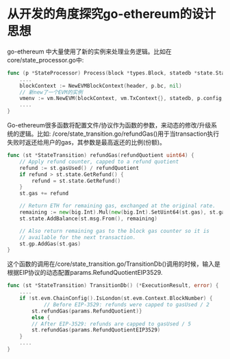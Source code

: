 # 从开发的角度探究go-ethereum的设计思想

go-ethereum 中大量使用了新的实例来处理业务逻辑。比如在core/state_processor.go中:

```go
func (p *StateProcessor) Process(block *types.Block, statedb *state.StateDB, cfg vm.Config) (types.Receipts, []*types.Log, uint64, error) {
    ....
    blockContext := NewEVMBlockContext(header, p.bc, nil)
    // 新new了一个EVM的实例
	vmenv := vm.NewEVM(blockContext, vm.TxContext{}, statedb, p.config, cfg)
    ....
}

```

Go-ethereum很多函数将配置文件/协议作为函数的参数，来动态的修改/升级系统的逻辑。比如:
/core/state_transition.go/refundGas()用于当transaction执行失败时返还给用户的gas，其参数是最高返还的比例(份额)。
```go
func (st *StateTransition) refundGas(refundQuotient uint64) {
    // Apply refund counter, capped to a refund quotient
    refund := st.gasUsed() / refundQuotient
    if refund > st.state.GetRefund() {
        refund = st.state.GetRefund()
    }
    st.gas += refund

    // Return ETH for remaining gas, exchanged at the original rate.
    remaining := new(big.Int).Mul(new(big.Int).SetUint64(st.gas), st.gasPrice)
    st.state.AddBalance(st.msg.From(), remaining)

    // Also return remaining gas to the block gas counter so it is
    // available for the next transaction.
    st.gp.AddGas(st.gas)
}
```

这个函数的调用在/core/state_transition.go/TransitionDb()调用的时候，输入是根据EIP协议的动态配置params.RefundQuotientEIP3529.

```go
func (st *StateTransition) TransitionDb() (*ExecutionResult, error) {
    ....
    if !st.evm.ChainConfig().IsLondon(st.evm.Context.BlockNumber) {
            // Before EIP-3529: refunds were capped to gasUsed / 2
        st.refundGas(params.RefundQuotient)} 
        else {
        // After EIP-3529: refunds are capped to gasUsed / 5
        st.refundGas(params.RefundQuotientEIP3529)
    }
    ....
}
```